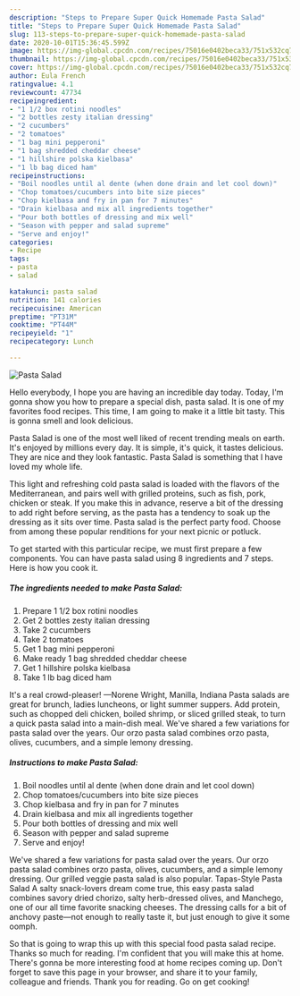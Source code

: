 ```yaml
---
description: "Steps to Prepare Super Quick Homemade Pasta Salad"
title: "Steps to Prepare Super Quick Homemade Pasta Salad"
slug: 113-steps-to-prepare-super-quick-homemade-pasta-salad
date: 2020-10-01T15:36:45.599Z
image: https://img-global.cpcdn.com/recipes/75016e0402beca33/751x532cq70/pasta-salad-recipe-main-photo.jpg
thumbnail: https://img-global.cpcdn.com/recipes/75016e0402beca33/751x532cq70/pasta-salad-recipe-main-photo.jpg
cover: https://img-global.cpcdn.com/recipes/75016e0402beca33/751x532cq70/pasta-salad-recipe-main-photo.jpg
author: Eula French
ratingvalue: 4.1
reviewcount: 47734
recipeingredient:
- "1 1/2 box rotini noodles"
- "2 bottles zesty italian dressing"
- "2 cucumbers"
- "2 tomatoes"
- "1 bag mini pepperoni"
- "1 bag shredded cheddar cheese"
- "1 hillshire polska kielbasa"
- "1 lb bag diced ham"
recipeinstructions:
- "Boil noodles until al dente (when done drain and let cool down)"
- "Chop tomatoes/cucumbers into bite size pieces"
- "Chop kielbasa and fry in pan for 7 minutes"
- "Drain kielbasa and mix all ingredients together"
- "Pour both bottles of dressing and mix well"
- "Season with pepper and salad supreme"
- "Serve and enjoy!"
categories:
- Recipe
tags:
- pasta
- salad

katakunci: pasta salad 
nutrition: 141 calories
recipecuisine: American
preptime: "PT31M"
cooktime: "PT44M"
recipeyield: "1"
recipecategory: Lunch

---
```



![Pasta Salad](https://img-global.cpcdn.com/recipes/75016e0402beca33/751x532cq70/pasta-salad-recipe-main-photo.jpg)

Hello everybody, I hope you are having an incredible day today. Today, I'm gonna show you how to prepare a special dish, pasta salad. It is one of my favorites food recipes. This time, I am going to make it a little bit tasty. This is gonna smell and look delicious.

Pasta Salad is one of the most well liked of recent trending meals on earth. It's enjoyed by millions every day. It is simple, it's quick, it tastes delicious. They are nice and they look fantastic. Pasta Salad is something that I have loved my whole life.

This light and refreshing cold pasta salad is loaded with the flavors of the Mediterranean, and pairs well with grilled proteins, such as fish, pork, chicken or steak. If you make this in advance, reserve a bit of the dressing to add right before serving, as the pasta has a tendency to soak up the dressing as it sits over time. Pasta salad is the perfect party food. Choose from among these popular renditions for your next picnic or potluck.


To get started with this particular recipe, we must first prepare a few components. You can have pasta salad using 8 ingredients and 7 steps. Here is how you cook it.

<!--inarticleads1-->

##### The ingredients needed to make Pasta Salad:

1. Prepare 1 1/2 box rotini noodles
1. Get 2 bottles zesty italian dressing
1. Take 2 cucumbers
1. Take 2 tomatoes
1. Get 1 bag mini pepperoni
1. Make ready 1 bag shredded cheddar cheese
1. Get 1 hillshire polska kielbasa
1. Take 1 lb bag diced ham


It&#39;s a real crowd-pleaser! —Norene Wright, Manilla, Indiana Pasta salads are great for brunch, ladies luncheons, or light summer suppers. Add protein, such as chopped deli chicken, boiled shrimp, or sliced grilled steak, to turn a quick pasta salad into a main-dish meal. We&#39;ve shared a few variations for pasta salad over the years. Our orzo pasta salad combines orzo pasta, olives, cucumbers, and a simple lemony dressing. 

<!--inarticleads2-->

##### Instructions to make Pasta Salad:

1. Boil noodles until al dente (when done drain and let cool down)
1. Chop tomatoes/cucumbers into bite size pieces
1. Chop kielbasa and fry in pan for 7 minutes
1. Drain kielbasa and mix all ingredients together
1. Pour both bottles of dressing and mix well
1. Season with pepper and salad supreme
1. Serve and enjoy!


We&#39;ve shared a few variations for pasta salad over the years. Our orzo pasta salad combines orzo pasta, olives, cucumbers, and a simple lemony dressing. Our grilled veggie pasta salad is also popular. Tapas-Style Pasta Salad A salty snack-lovers dream come true, this easy pasta salad combines savory dried chorizo, salty herb-dressed olives, and Manchego, one of our all time favorite snacking cheeses. The dressing calls for a bit of anchovy paste—not enough to really taste it, but just enough to give it some oomph. 

So that is going to wrap this up with this special food pasta salad recipe. Thanks so much for reading. I'm confident that you will make this at home. There's gonna be more interesting food at home recipes coming up. Don't forget to save this page in your browser, and share it to your family, colleague and friends. Thank you for reading. Go on get cooking!
